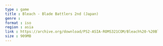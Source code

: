 ```yaml
---
type : game
title : Bleach - Blade Battlers 2nd (Japan)
genre : 
format : iso
region : asia
link : https://archive.org/download/PS2-ASIA-ROMS321COM/Bleach%20-%20Blade%20Battlers%202nd%20%28Japan%29.7z
size : 909MB
---
```

